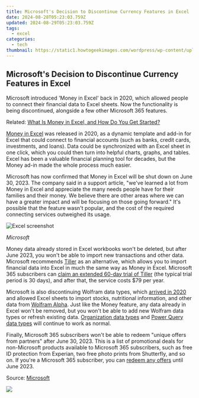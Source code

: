 ```yaml
---
title: Microsoft's Decision to Discontinue Currency Features in Excel
date: 2024-08-28T05:23:03.759Z
updated: 2024-08-29T05:23:03.759Z
tags:
  - excel
categories:
  - tech
thumbnail: https://static1.howtogeekimages.com/wordpress/wp-content/uploads/2021/05/MS-excel-logo-675.png
---
```


## Microsoft's Decision to Discontinue Currency Features in Excel

Microsoft introduced 'Money in Excel' back in 2020, which allowed people to connect their financial data to Excel sheets. Now the functionality is being discontinued, alongside a few other Microsoft 365 features.

Related: [What Is Money in Excel, and How Do You Get Started?](https://youtube-videos.techidaily.com/2024-approved-comprehensive-guide-your-shorts-hidden-thumbnails/) 

[Money in Excel](https://youtube-videos.techidaily.com/2024-approved-comprehensive-guide-your-shorts-hidden-thumbnails/) was released in 2020, as a dynamic template and add-in for Excel that could connect to financial accounts (such as banks, credit cards, investments, and loans). Data could be synchronized with an Excel sheet in one click, which you could then turn into helpful charts, graphs, and tables. Excel has been a valuable financial planning tool for decades, but the Money ad-in made the whole process much easier.

 Microsoft has now confirmed that Money in Excel will be shut down on June 30, 2023\. The company said in a support article, "we've learned a lot from Money in Excel and appreciate the many needs people have for their families and their money. We believe there are other areas where we can have a greater impact and will be focusing on those going forward." It's possible that the feature wasn't popular, and the cost of the required connecting services outweighed its usage.

![Excel screenshot](https://static1.howtogeekimages.com/wordpress/wp-content/uploads/2022/05/Money-in-Excel-1.png) 

_Microsoft_

 Money data already stored in Excel workbooks won't be deleted, but after June 2023, you won't be able to import new transactions and other data. Microsoft recommends [Tiller](https://www.tillerhq.com) as an alternative, which allows you to import financial data into Excel in much the same way as Money in Excel. Microsoft 365 subscribers can [claim an extended 60-day trial of Tiller](https://www.tillerhq.com/excel/) (the typical trial period is 30 days), and after that, the service costs $79 per year.

 Microsoft is also discontinuing Wolfram data types, which [arrived in 2020](https://www.theverge.com/2020/10/29/21539844/microsoft-excel-custom-data-types-power-bi-wolfram-alpha-power-query-data) and allowed Excel sheets to import stocks, nutritional information, and other data from [Wolfram Alpha](https://www.wolframalpha.com/). Just like the Money feature, any data already in Excel won't be removed, but you won't be able to add new Wolfram data types or refresh existing data. [Organization data types](https://click.email2.office.com/?qs=67403c321c7870b8661de7f7ba50d7deb5271e411f13a369238c1b377d248ac00ec6ba2db6313d32894b46055e52730c63b0317095b4b4bd) and [Power Query data types](https://click.email2.office.com/?qs=67403c321c7870b82f4107a369463d97f0041faeb375f40eaa0c6aa8265811dd90b14ac497031195acf40c4dcd544b1cd0ba709ad923375b) will continue to work as normal.

 Finally, Microsoft 365 subscribers won't be able to redeem "unique offers from partners" after June 30, 2023\. This is a list of promotional deals for non-Microsoft products available to Microsoft 365 subscribers, such as free ID protection from Experian, two free photo prints from Shutterfly, and so on. If you're a Microsoft 365 subscriber, you can [redeem any offers](https://www.microsoft.com/en-us/partner-benefits?ocid=eml%5Fcore%5Fcons%5Fcgc%5Fusg%5Feml%5Fm365USfeaturesunset) until June 2023.

 Source: [Microsoft](https://support.microsoft.com/en-us/office/end-of-support-for-money-in-excel-faq-f0e0a388-1bb0-42cf-8753-9574c5424ba4)

<ins class="adsbygoogle"
     style="display:block"
     data-ad-format="autorelaxed"
     data-ad-client="ca-pub-7571918770474297"
     data-ad-slot="1223367746"></ins>



<ins class="adsbygoogle"
     style="display:block"
     data-ad-client="ca-pub-7571918770474297"
     data-ad-slot="8358498916"
     data-ad-format="auto"
     data-full-width-responsive="true"></ins>



<!-- affiliate ads begin -->
<a href="https://secure.2checkout.com/order/checkout.php?PRODS=4728277&QTY=1&AFFILIATE=108875&CART=1"><img src="https://secure.avangate.com/images/merchant/f7f07e7dab09533bc71247a5b29a7373/products/1_iDeviceMessageBox.png" border="0"></a>
<!-- affiliate ads end -->